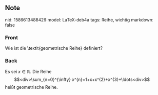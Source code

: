 ## Note
nid: 1586613488426
model: LaTeX-deb4a
tags: Reihe, wichtig
markdown: false

### Front
Wie ist die \textit{geometrische Reihe} definiert?

### Back
Es sei $x \in \mathbb{R}$. Die Reihe
$$<div>\sum_{n=0}^{\infty} x^{n}=1+x+x^{2}+x^{3}+\ldots<div>$$
heißt geometrische Reihe.</div></div>
